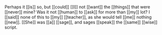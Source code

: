 Perhaps it [[is]] so, but [[could]] [[I]] not [[want]] the [[things]] that were [[never]] mine? Was it not [[human]] to [[ask]] for more than [[my]] lot? I [[said]] none of this to [[my]] [[teacher]], as she would tell [[me]] nothing [[new]]. [[She]] was [[a]] [[sage]], and sages [[speak]] the [[same]] [[wise]] script.